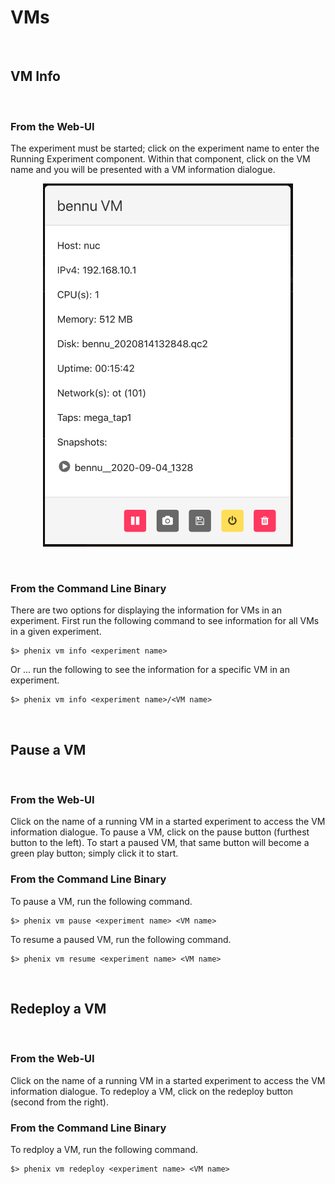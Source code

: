 # VMs
<br>

## VM Info
<br>

### From the Web-UI

The experiment must be started; click on the experiment name to enter the Running Experiment component. Within that component, click on the VM name and you will be presented with a VM information dialogue.

<p align="center">
    <img width="400" src="images/vm_diag.png">
</p>
<br>

### From the Command Line Binary

There are two options for displaying the information for VMs in an experiment. First run the following command to see information for all VMs in a given experiment.

```
$> phenix vm info <experiment name>
```
Or ... run the following to see the information for a specific VM in an experiment.
```
$> phenix vm info <experiment name>/<VM name>
```
<br>

## Pause a VM
<br>

### From the Web-UI

Click on the name of a running VM in a started experiment to access the VM information dialogue. To pause a VM, click on the pause button (furthest button to the left). To start a paused VM, that same button will become a green play button; simply click it to start.

### From the Command Line Binary

To pause a VM, run the following command.

```
$> phenix vm pause <experiment name> <VM name>
```
To resume a paused VM, run the following command.
```
$> phenix vm resume <experiment name> <VM name>
```
<br>

## Redeploy a VM
<br>

### From the Web-UI

Click on the name of a running VM in a started experiment to access the VM information dialogue. To redeploy a VM, click on the redeploy button (second from the right).

### From the Command Line Binary

To redploy a VM, run the following command.

```
$> phenix vm redeploy <experiment name> <VM name>
```
<br>

